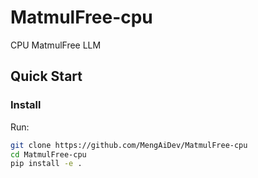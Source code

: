 # MatmulFree-cpu
CPU MatmulFree LLM

## Quick Start

### Install
Run:
```bash
git clone https://github.com/MengAiDev/MatmulFree-cpu
cd MatmulFree-cpu
pip install -e .
```
